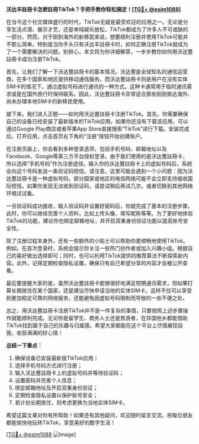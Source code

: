 **沃达丰註冊卡怎麽註冊TikTok？手把手教你轻松搞定！[[TG💪+ @esim1088](https://t.me/s/esim1088)]**

在当今这个社交媒体盛行的时代，TikTok无疑是最受欢迎的应用之一。无论是分享生活点滴、展示才艺，还是单纯娱乐放松，TikTok都成为了许多人不可或缺的一部分。然而，对于刚到海外的新移民来说，想要顺利注册并使用TikTok可能并不那么简单。特别是当你手头只有沃达丰註冊卡时，如何正确注册TikTok就成为了一个需要解决的问题。别担心，本文将为你详细解答，一步步教你如何用沃达豐註冊卡成功注册TikTok。

首先，让我们了解一下沃达豐註冊卡的基本情况。沃达豐是全球知名的通信运营商，在多个国家和地区提供移动通信服务。而沃达豐註冊卡则是用户在没有实体SIM卡的情况下，通过虚拟号码进行通讯的一种方式。这种卡通常用于临时通讯需求或是在国外旅行时保持联系。因此，沃达豐註冊卡非常适合那些刚刚抵达海外、尚未办理本地SIM卡的新移民使用。

接下来，我们进入正题——如何用沃达豐註冊卡注册TikTok。首先，你需要确保自己的设备已经安装了最新版本的TikTok应用。如果你还没有下载该应用，可以通过Google Play商店或者苹果App Store直接搜索“TikTok”进行下载。安装完成后，打开应用，点击首页右下角的“注册”按钮开始创建账户。

在注册页面上，你会看到多种登录选项，包括手机号码、邮箱地址以及Facebook、Google等第三方平台授权登录。由于我们使用的是沃达豐註冊卡，所以选择“手机号码”作为注册途径。输入你的沃达豐註冊卡上的虚拟号码后，系统会向这个号码发送一条验证码短信。请注意，这里可能会遇到一个小问题：因为沃达豐註冊卡是一种虚拟号码，部分国家或地区的电信网络可能不会立即支持接收国际短信。如果你发现无法收到验证码，请尝试稍后再试几次，或者切换到其他网络环境试试看。

一旦验证码成功接收，输入验证码并设置好密码后，你就完成了基本的注册步骤。此时，你可以继续完善个人资料，比如上传头像、填写昵称等等。为了更好地体验TikTok的功能，建议你也绑定邮箱地址，并开启双重身份验证功能以提高账号安全性。

除了注册过程本身外，还有一些额外的小贴士可以帮助你更顺畅地使用TikTok。例如，在首次登录时，系统会提示你关注一些热门创作者或加入兴趣小组。根据自己的喜好做出选择即可；同时，也可以利用TikTok提供的推荐算法不断探索新内容。此外，记得定期检查隐私设置，确保只有自己希望分享的内容才会被公开查看。

最后要提醒大家的是，虽然沃达豐註冊卡能够很好地满足短期通讯需求，但如果打算长期居住在某个国家，还是建议尽快申请当地的实体SIM卡。这样不仅可以享受到更加稳定可靠的网络服务，还能避免因虚拟号码限制而导致的一些不便之处。

总之，用沃达豐註冊卡注册TikTok并不是一件复杂的事情，只要按照上述步骤操作就能顺利完成。无论你是留学生、商务人士还是旅游者，在异国他乡都能借助TikTok找到属于自己的乐趣与归属感。希望大家都能在这个平台上尽情展现自我，收获满满的好心情！

**总结一下重点：**
1. 确保设备已安装最新版TikTok应用；
2. 选择手机号码方式进行注册；
3. 输入沃达豐註冊卡上的虚拟号码并等待验证码；
4. 设置密码并完善个人信息；
5. 绑定邮箱地址及开启双重身份验证；
6. 定期检查隐私设置以保护账号安全；
7. 若计划长期居住，则考虑更换为当地实体SIM卡。

希望这篇文章对你有所帮助！如果还有其他疑问，欢迎随时留言交流。祝每位朋友都能愉快地玩转TikTok，享受美好的数字生活！

[[TG💪+ @esim1088](https://t.me/s/esim1088) ![Image](https://i.postimg.cc/4NQfJmqS/Snipaste-2025-05-13-00-14-12.png)]